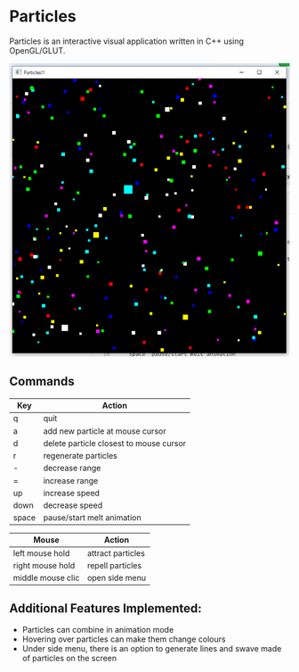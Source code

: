 # Particles

Particles is an interactive visual application written in C++ using OpenGL/GLUT.

![Image of Particles Application](https://github.com/ipa-1/WebProjects/blob/master/Particles/Images/ParticlesApplication.PNG)

## Commands 

| Key | Action      |
|---|------------|
| q | quit       |
| a | add new particle at mouse cursor         |
| d | delete particle closest to mouse cursor  |
| r | regenerate particles           |
| - | decrease range           |
| = | increase range            |
| up | increase speed           |
| down | decrease speed           |
| space |  pause/start melt animation           |

| Mouse | Action      |
|---|------------|
| left mouse hold | attract particles           |
| right mouse hold | repell particles           |
| middle mouse clic | open side menu           |

## Additional Features Implemented:
- Particles can combine in animation mode
- Hovering over particles can make them change colours
- Under side menu, there is an option to generate lines and swave made of particles on the screen
